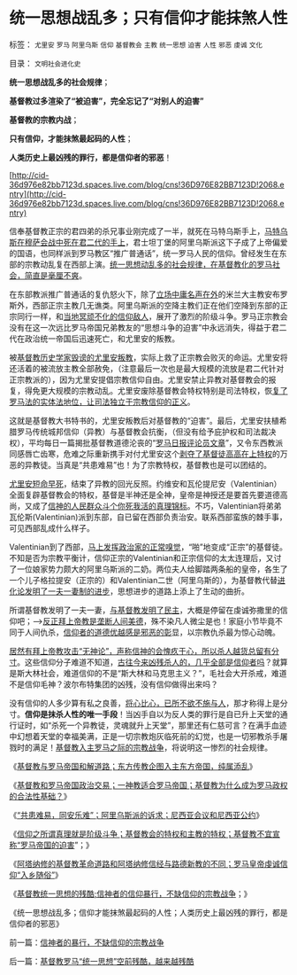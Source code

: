 # 统一思想战乱多；只有信仰才能抹煞人性

标签： `尤里安` `罗马` `阿里乌斯` `信仰` `基督教会` `主教` `统一思想` `迫害` `人性` `邪恶` `虔诚` `文化` 

目录： `文明社会进化史`

**统一思想战乱多的社会规律**；

**基督教过多渲染了“被迫害”，完全忘记了“对别人的迫害”**

**基督教的宗教内战**；

**只有信仰，才能抹煞最起码的人性**；

**人类历史上最凶残的罪行，都是信仰者的邪恶**！

[http://cid-36d976e82bb7123d.spaces.live.com/blog/cns!36D976E82BB7123D!2068.entry](http://cid-36d976e82bb7123d.spaces.live.com/blog/cns!36D976E82BB7123D!2068.entry)

信奉基督教正宗的君四弟的杀兄事业刚完成了一半，就死在马特乌斯手上，[马特乌斯在穆萨会战中死在君二代的手上](../../../2010/11/8/穆萨会战，传统的反击，枪杆子里出信仰.md)，君士坦丁堡的阿里乌斯派这下子成了上帝偏爱的国语，也同样派到罗马教区“推广普通话”，统一罗马人民的信仰。曾经发生在东部的宗教动乱复在西部上演。[统一思想动乱多的社会规律，在基督教化的罗马社会，简直是毫厘不爽](../../../2010/6/21/人权普世的个体价值观是善恶的唯一标准.md)。

在东部教派推广普通话的复仇怒火下，除了[立场中庸名声在外](../../../2010/1/13/中庸者不可能是民主人.md)的米兰大主教安布罗斯外，西部正宗主教几无谯类。阿里乌斯派的空降主教们正在他们空降到东部的正宗同行一样，和[当地冥顽不化的信仰敌人](http://hi.baidu.com/darthchn/blog/item/7b542e0be41edc1095ca6ba6.html)，展开了激烈的阶级斗争。罗马正宗教会没有在这一次远比罗马帝国兄弟教友的“思想斗争的迫害”中永远消失，得益于君二代在政治统一帝国后迅速死亡，和尤里安的叛教。

被[基督教历史学家毁谤的尤里安叛教](../../../2010/11/9/尤里安背叛基督教的政治意义.md)，实际上救了正宗教会败灭的命运。尤里安将还活着的被流放主教全部赦免，（注意最后一次也是最大规模的流放是君二代针对正宗教派的），因为尤里安提倡宗教信仰自由。尤里安禁止异教对基督教会的报复，得免更大规模的宗教动乱。尤里安废除基督教会特权特别是司法特权，恢[复了罗马法的实体法地位，让司法独立于宗教信仰的正义](../../../2010/11/9/伟大的“叛徒”：疑罪从无，政教分离.md)。

这就是基督教大书特书的，尤里安叛教后对基督教的“迫害”。最后，尤里安扶植希腊罗马传统城邦信仰（异教）与基督教会抗衡，（但没有给予庇护权和司法裁决权），平均每日一篇揭批基督教道德沦丧的“[罗马日报评论员文章](../../../2009/6/21/舆论诱导推广科学的发展观.md)”，又令东西教派同感唇亡齿寒，危难之际重新携手对付尤里安这个[剥夺了基督徒高高在上特权](../../../2010/10/20/普世价值观令欧美基督教“政教合一”世风不古.md)的万恶的异教徒。当真是“共患难易”也！为了宗教特权，基督教也是可以团结的。

[尤里安短命早死](../../../2010/9/10/罗马，波斯，拜占庭“吃饱了撑着”的战争.md)，结束了异教的回光反照。约维安和瓦伦提尼安（Valentinian）全面复辟基督教会的特权，基督是半神还是全神，皇帝是神授还是要首先要道德高尚，又成了[信神的人民群众斗个你死我活的真理锦标](../../../2009/7/15/为何要无限激化人民内部矛盾.md)。不巧，Valentinian将弟弟瓦伦斯(Valentinian)派到东部，自已留在西部负责治安。联系西部蛮族的棘手事，可见西部乱成什么样子。

Valentinian到了西部，[马上发挥政治家的正常嗅觉](../../../2010/6/30/人权是民主的最基础因素和政治挂帅.md)，“啪”地变成“正宗”的基督徒。不知是否为宗教平衡计，信仰正宗的Valentinian和正宗信仰的太太连理后，又讨了一位娘家势力颇大的阿里乌斯派的二奶。两位夫人给脚踏两条船的皇帝，各生了一个儿子格拉提安（正宗的）和Valentinian二世（阿里乌斯的），为基督教代替[进化论发明了一夫一妻制的进步](../../../2009/11/4/进化论预计的外星生命性式和性别，仅仅是预言吗.md)，思想进步的道路上添上了生动的曲折。

所谓基督教发明了一夫一妻，[与基督教发明了民主](../../../2010/8/4/基督教为神化皇帝而成罗马国教.md)，大概是停留在虔诚弥撒里的信仰吧；——>[反正拜上帝教是垄断人间美德](../../../2010/10/10/基督教与“拜上帝教”的根本区别.md)，殊不染凡人微尘是也！家庭小节毕竟不同于人间仇杀，[信仰者的道德优越感是邪恶的彰](../../../2010/3/16/部分世界古代史是今天的国家机密.md)显，以宗教仇杀最为惊心动魄。

[居然有拜上帝教攻击“无神论”，声称信神的会愧疚于心，所以杀人越货总留有分寸](../../../2010/11/1/人类社会合作的基础是无神论，人与人合作的契约与神无关！.md)。这些信仰分子难道不知道，[古往今来凶残杀人的，几乎全部是信仰者吗](../../../2008/6/3/道德啊，世间邪恶，均以汝为名！.md)？就算是斯大林社会，难道信仰的不是“斯大林和马克思主义？”，毛社会大开杀戒，难道不是信仰毛神？波尔布特集团的凶残，没有信仰做得出来吗？

没有信仰的人多少算有私之良善，[将心比心，已所不欲不施与人](../../../2009/6/19/“已所不欲，勿施于人”就是普世的价值观.md)，那才称得上是分寸。**信仰是抹杀人性的唯一手段**！当凶手自以为反人类的罪行是自已升上天堂的通行证时，如“杀死一个异教徒，灵魂就升上天堂”，那里还有仁慈可言？在满手血迹中幻想着天堂的幸福美满，正是一切宗教炮灰临死前的幻觉，也是一切邪教杀手屠戮时的满足！[基督教入主罗马之际的宗教战争](../../../2010/11/10/罗马崩溃是基督教入主的代价.md)，将说明这一惨烈的社会规律。

《[基督教与罗马帝国和解道路；东方传教企图入主东方帝国，纯属添乱](../../../2010/11/17/基督教与罗马帝国和解道路.md)》

《[基督教和罗马帝国政治交易；一神教适合罗马帝国；基督教为什么成为罗马政权的合法性基础？](../../../2010/11/17/为什么一神教罗马帝国才流行？.md)》

《[“共患难易，同安乐难”；阿里乌斯派的诉求；尼西亚会议和尼西亚公约](../../../2010/11/18/基督教“共患难易，同安乐难”和尼西亚信经和正宗.md)》

《[信仰之所谓真理就是阶级斗争；基督教会的特权和主教的特权；基督教不宜宣称“罗马帝国的迫害](../../../2010/11/18/基督教的真理和内战，教会的特权.md)”；》

《[阿塔纳修的基督教革命道路和阿塔纳修信经与路德新教的不同；罗马皇帝虔诚信仰“入乡随俗”](../../../2010/11/18/基督教空降权威和阿塔纳修信经和路德新教.md)》

《[基督教统一思想的残酷;信神者的信仰暴行，不缺信仰的宗教战争](../../../2010/11/19/信神者的暴行，不缺信仰的宗教战争.md)；》

《统一思想战乱多；信仰才能抹煞最起码的人性；人类历史上最凶残的罪行，都是信仰者的邪恶》

前一篇：[信神者的暴行，不缺信仰的宗教战争](../../../2010/11/19/信神者的暴行，不缺信仰的宗教战争.md)

后一篇：[基督教罗马“统一思想”空前残酷，越来越残酷](../../../2010/11/19/基督教罗马“统一思想”空前残酷，越来越残酷.md)